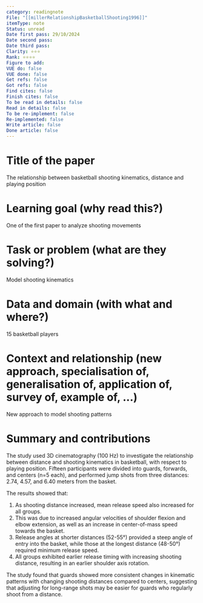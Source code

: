 ```yaml
---
category: readingnote
File: "[[millerRelationshipBasketballShooting1996]]"
itemType: note
Status: unread
Date first pass: 29/10/2024
Date second pass: 
Date third pass: 
Clarity: ⭐️⭐️⭐️
Rank: ⭐️⭐️⭐️⭐️
Figure to add: 
VUE do: false
VUE done: false
Get refs: false
Got refs: false
Find cites: false
Finish cites: false
To be read in details: false
Read in details: false
To be re-implement: false
Re-implemented: false
Write article: false
Done article: false
---
```

# Title of the paper
The relationship between basketball shooting kinematics, distance and playing position

# Learning goal (why read this?)
One of the first paper to analyze shooting movements

# Task or problem (what are they solving?)
Model shooting kinematics

# Data and domain (with what and where?)
15 basketball players

# Context and relationship (new approach, specialisation of, generalisation of, application of, survey of, example of, ...)
New approach to model shooting patterns

# Summary and contributions

The study used 3D cinematography (100 Hz) to investigate the relationship between distance and shooting kinematics in basketball, with respect to playing position. Fifteen participants were divided into guards, forwards, and centers (n=5 each), and performed jump shots from three distances: 2.74, 4.57, and 6.40 meters from the basket.

The results showed that:

1. As shooting distance increased, mean release speed also increased for all groups.
2. This was due to increased angular velocities of shoulder flexion and elbow extension, as well as an increase in center-of-mass speed towards the basket.
3. Release angles at shorter distances (52-55°) provided a steep angle of entry into the basket, while those at the longest distance (48-50°) required minimum release speed.
4. All groups exhibited earlier release timing with increasing shooting distance, resulting in an earlier shoulder axis rotation.

The study found that guards showed more consistent changes in kinematic patterns with changing shooting distances compared to centers, suggesting that adjusting for long-range shots may be easier for guards who regularly shoot from a distance.